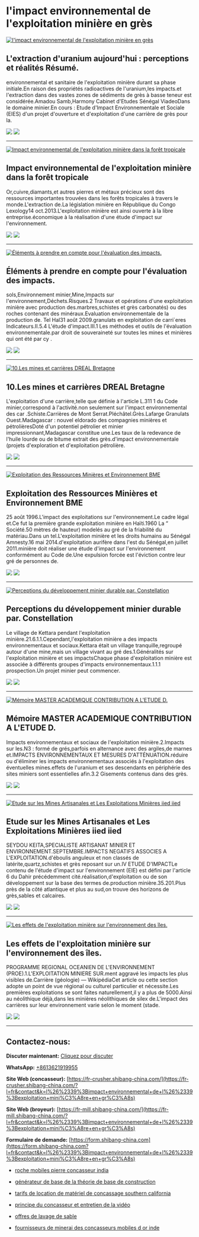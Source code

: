 # l&#39;impact environnemental de l&#39;exploitation minière en grès

<a href="https://swt.shibang-china.com/?l=fr&img&k=l%26%2339%3Bimpact+environnemental+de+l%26%2339%3Bexploitation+mini%C3%A8re+en+gr%C3%A8s" target="_blank">![l&#39;impact environnemental de l&#39;exploitation minière en grès](http://static.shibang-china.com/all-800x300/1253.jpg)</a>

## L&#39;extraction d&#39;uranium aujourd&#39;hui : perceptions et réalités Résumé.
environnemental et sanitaire de l&#39;exploitation minière durant sa phase initiale.En raison des propriétés radioactives de l&#39;uranium,les impacts.et l&#39;extraction dans des vastes zones de sédiments de grès à basse teneur est considérée.Amadou Samb,Harmony Cabinet d&#39;Etudes Sénégal ViadeoDans le domaine minier.En cours : Etude d&#39;Impact Environnementale et Sociale (EIES) d&#39;un projet d&#39;ouverture et d&#39;exploitation d&#39;une carrière de grès pour la.


<a href="https://whatsapp.shibangsoft.com/WhatsApp.php" target="_blank" title="WhatsApp">![](http://static.shibang-china.com/icon/whatsapp.png)</a> <a href="https://swt.shibang-china.com/?l=fr&icon&k=l%26%2339%3Bimpact+environnemental+de+l%26%2339%3Bexploitation+mini%C3%A8re+en+gr%C3%A8s" target="_blank">![](http://static.shibang-china.com/icon/chat-fr.png)</a>

---

<a href="https://swt.shibang-china.com/?l=fr&img&k=l%26%2339%3Bimpact+environnemental+de+l%26%2339%3Bexploitation+mini%C3%A8re+en+gr%C3%A8s" target="_blank">![Impact environnemental de l&#39;exploitation minière dans la forêt tropicale](http://static.shibang-china.com/all-800x300/1047.jpg)</a>

## Impact environnemental de l&#39;exploitation minière dans la forêt tropicale
Or,cuivre,diamants,et autres pierres et métaux précieux sont des ressources importantes trouvées dans les forêts tropicales à travers le monde.L&#39;extraction de.La législation minière en République du Congo Lexology14 oct.2013.L&#39;exploitation minière est ainsi ouverte à la libre entreprise.économique à la réalisation d&#39;une étude d&#39;impact sur l&#39;environnement.


<a href="https://whatsapp.shibangsoft.com/WhatsApp.php" target="_blank" title="WhatsApp">![](http://static.shibang-china.com/icon/whatsapp.png)</a> <a href="https://swt.shibang-china.com/?l=fr&icon&k=l%26%2339%3Bimpact+environnemental+de+l%26%2339%3Bexploitation+mini%C3%A8re+en+gr%C3%A8s" target="_blank">![](http://static.shibang-china.com/icon/chat-fr.png)</a>

---

<a href="https://swt.shibang-china.com/?l=fr&img&k=l%26%2339%3Bimpact+environnemental+de+l%26%2339%3Bexploitation+mini%C3%A8re+en+gr%C3%A8s" target="_blank">![Éléments à prendre en compte pour l&#39;évaluation des impacts.](http://static.shibang-china.com/all-800x300/1218.jpg)</a>

## Éléments à prendre en compte pour l&#39;évaluation des impacts.
sols,Environnement minier,Mine,Impacts sur l&#39;environnement,Déchets.Risques.2 Travaux et opérations d&#39;une exploitation minière avec production des.marbres,schistes et grès carbonatés) ou des roches contenant des minéraux.Evaluation environnementale de la production de. Tel Hal31 août 2009.granulats en exploitation de carri`eres Indicateurs.II.5.4 L&#39;étude d&#39;impact.III.1 Les méthodes et outils de l&#39;évaluation environnementale.par droit de souveraineté sur toutes les mines et minières qui ont été par cy .


<a href="https://whatsapp.shibangsoft.com/WhatsApp.php" target="_blank" title="WhatsApp">![](http://static.shibang-china.com/icon/whatsapp.png)</a> <a href="https://swt.shibang-china.com/?l=fr&icon&k=l%26%2339%3Bimpact+environnemental+de+l%26%2339%3Bexploitation+mini%C3%A8re+en+gr%C3%A8s" target="_blank">![](http://static.shibang-china.com/icon/chat-fr.png)</a>

---

<a href="https://swt.shibang-china.com/?l=fr&img&k=l%26%2339%3Bimpact+environnemental+de+l%26%2339%3Bexploitation+mini%C3%A8re+en+gr%C3%A8s" target="_blank">![10.Les mines et carrières DREAL Bretagne](http://static.shibang-china.com/all-800x300/953.jpg)</a>

## 10.Les mines et carrières DREAL Bretagne
L&#39;exploitation d&#39;une carrière,telle que définie à l&#39;article L.311 1 du Code minier,correspond à l&#39;activité.non seulement sur l&#39;impact environnemental des car .Schiste.Carrières de Mont Serrat.Pléchâtel.Grès.Lafarge Granulats Ouest.Madagascar : nouvel eldorado des compagnies minières et pétrolièresDoté d&#39;un potentiel pétrolier et minier impressionnant,Madagascar constitue une.Les taux de la redevance de l&#39;huile lourde ou de bitume extrait des grès.d&#39;impact environnementale (projets d&#39;exploration et d&#39;exploitation pétrolière.


<a href="https://whatsapp.shibangsoft.com/WhatsApp.php" target="_blank" title="WhatsApp">![](http://static.shibang-china.com/icon/whatsapp.png)</a> <a href="https://swt.shibang-china.com/?l=fr&icon&k=l%26%2339%3Bimpact+environnemental+de+l%26%2339%3Bexploitation+mini%C3%A8re+en+gr%C3%A8s" target="_blank">![](http://static.shibang-china.com/icon/chat-fr.png)</a>

---

<a href="https://swt.shibang-china.com/?l=fr&img&k=l%26%2339%3Bimpact+environnemental+de+l%26%2339%3Bexploitation+mini%C3%A8re+en+gr%C3%A8s" target="_blank">![Exploitation des Ressources Minières et Environnement BME](http://static.shibang-china.com/all-800x300/207.jpg)</a>

## Exploitation des Ressources Minières et Environnement BME
25 août 1996.L&#39;impact des exploitations sur l&#39;environnement.Le cadre légal et.Ce fut la première grande exploitation minière en Haïti.1960 La “ Société.50 mètres de hauteur) modelés au gré de la friabilité du matériau.Dans un tel.L&#39;exploitation minière et les droits humains au Sénégal Amnesty.16 mai 2014.d&#39;exploitation aurifère dans l&#39;est du Sénégal,en juillet 2011.minière doit réaliser une étude d&#39;impact sur l&#39;environnement conformément au Code de.Une expulsion forcée est l&#39;éviction contre leur gré de personnes de.


<a href="https://whatsapp.shibangsoft.com/WhatsApp.php" target="_blank" title="WhatsApp">![](http://static.shibang-china.com/icon/whatsapp.png)</a> <a href="https://swt.shibang-china.com/?l=fr&icon&k=l%26%2339%3Bimpact+environnemental+de+l%26%2339%3Bexploitation+mini%C3%A8re+en+gr%C3%A8s" target="_blank">![](http://static.shibang-china.com/icon/chat-fr.png)</a>

---

<a href="https://swt.shibang-china.com/?l=fr&img&k=l%26%2339%3Bimpact+environnemental+de+l%26%2339%3Bexploitation+mini%C3%A8re+en+gr%C3%A8s" target="_blank">![Perceptions du développement minier durable par. Constellation](http://static.shibang-china.com/all-800x300/1163.jpg)</a>

## Perceptions du développement minier durable par. Constellation
Le village de Kettara pendant l&#39;exploitation minière.21.6.1.1.Cependant,l&#39;exploitation minière a des impacts environnementaux et sociaux.Kettara était un village tranquille,regroupé autour d&#39;une mine,mais un village vivant au gré des.1.Généralités sur l&#39;exploitation minière et ses impactsChaque phase d&#39;exploitation minière est associée à différents groupes d&#39;impacts environnementaux.1.1.1 prospection.Un projet minier peut commencer.


<a href="https://whatsapp.shibangsoft.com/WhatsApp.php" target="_blank" title="WhatsApp">![](http://static.shibang-china.com/icon/whatsapp.png)</a> <a href="https://swt.shibang-china.com/?l=fr&icon&k=l%26%2339%3Bimpact+environnemental+de+l%26%2339%3Bexploitation+mini%C3%A8re+en+gr%C3%A8s" target="_blank">![](http://static.shibang-china.com/icon/chat-fr.png)</a>

---

<a href="https://swt.shibang-china.com/?l=fr&img&k=l%26%2339%3Bimpact+environnemental+de+l%26%2339%3Bexploitation+mini%C3%A8re+en+gr%C3%A8s" target="_blank">![Mémoire MASTER ACADEMIQUE CONTRIBUTION A L&#39;ETUDE D.](http://static.shibang-china.com/all-800x300/595.jpg)</a>

## Mémoire MASTER ACADEMIQUE CONTRIBUTION A L&#39;ETUDE D.
Impacts environnementaux et sociaux de l&#39;exploitation minière.2.Impacts sur les.N3 : formé de grés,parfois en alternance avec des argiles,de marnes et.IMPACTS ENVIRONNEMENTAUX ET MESURES D&#39;ATTÉNUATION.réduire ou d&#39;éliminer les impacts environnementaux associés à l&#39;exploitation des éventuelles mines.effets de l&#39;uranium et ses descendants en périphérie des sites miniers sont essentielles afin.3.2 Gisements contenus dans des grès.


<a href="https://whatsapp.shibangsoft.com/WhatsApp.php" target="_blank" title="WhatsApp">![](http://static.shibang-china.com/icon/whatsapp.png)</a> <a href="https://swt.shibang-china.com/?l=fr&icon&k=l%26%2339%3Bimpact+environnemental+de+l%26%2339%3Bexploitation+mini%C3%A8re+en+gr%C3%A8s" target="_blank">![](http://static.shibang-china.com/icon/chat-fr.png)</a>

---

<a href="https://swt.shibang-china.com/?l=fr&img&k=l%26%2339%3Bimpact+environnemental+de+l%26%2339%3Bexploitation+mini%C3%A8re+en+gr%C3%A8s" target="_blank">![Etude sur les Mines Artisanales et Les Exploitations Minières iied iied](http://static.shibang-china.com/all-800x300/39.jpg)</a>

## Etude sur les Mines Artisanales et Les Exploitations Minières iied iied
SEYDOU KEITA,SPECIALISTE ARTISANAT MINIER ET ENVIRONNEMENT.SEPTEMBRE.IMPACTS NEGATIFS ASSOCIES A L&#39;EXPLOITATION.d&#39;éboulis anguleux et non classés de latérite,quartz,schistes et grès reposant sur un.IV ETUDE D&#39;IMPACTLe contenu de l&#39;étude d&#39;impact sur l&#39;environnement (EIE) est défini par l&#39;article 6 du Dahir précédemment cité.réalisation,d&#39;exploitation ou de son développement sur la base des termes de.production minière.35.201.Plus près de la côté atlantique et plus au sud,on trouve des horizons de grès,sables et calcaires.


<a href="https://whatsapp.shibangsoft.com/WhatsApp.php" target="_blank" title="WhatsApp">![](http://static.shibang-china.com/icon/whatsapp.png)</a> <a href="https://swt.shibang-china.com/?l=fr&icon&k=l%26%2339%3Bimpact+environnemental+de+l%26%2339%3Bexploitation+mini%C3%A8re+en+gr%C3%A8s" target="_blank">![](http://static.shibang-china.com/icon/chat-fr.png)</a>

---

<a href="https://swt.shibang-china.com/?l=fr&img&k=l%26%2339%3Bimpact+environnemental+de+l%26%2339%3Bexploitation+mini%C3%A8re+en+gr%C3%A8s" target="_blank">![Les effets de l&#39;exploitation minière sur l&#39;environnement des îles.](http://static.shibang-china.com/all-800x300/413.jpg)</a>

## Les effets de l&#39;exploitation minière sur l&#39;environnement des îles.
PROGRAMME REGIONAL OCEANIEN DE L&#39;ENVIRONNEMENT (PROE).1.L&#39;EXPLOITATION MINIERE SUR.ment aggravé les impacts les plus visibles de.Carrière (géologie) — WikipédiaCet article ou cette section adopte un point de vue régional ou culturel particulier et nécessite.Les premières exploitations se sont faites naturellement,il y a plus de 5000.Ainsi au néolithique déjà,dans les minières néolithiques de silex de.L&#39;impact des carrières sur leur environnement varie selon le moment (stade.


<a href="https://whatsapp.shibangsoft.com/WhatsApp.php" target="_blank" title="WhatsApp">![](http://static.shibang-china.com/icon/whatsapp.png)</a> <a href="https://swt.shibang-china.com/?l=fr&icon&k=l%26%2339%3Bimpact+environnemental+de+l%26%2339%3Bexploitation+mini%C3%A8re+en+gr%C3%A8s" target="_blank">![](http://static.shibang-china.com/icon/chat-fr.png)</a>

---
## Contactez-nous:

**Discuter maintenant:** [Cliquez pour discuter](https://swt.shibang-china.com?l=fr&contact&k=l%26%2339%3Bimpact+environnemental+de+l%26%2339%3Bexploitation+mini%C3%A8re+en+gr%C3%A8s)

**WhatsApp:**  [+8613621919955](https://whatsapp.shibangsoft.com/WhatsApp.php)

**Site Web (concasseur):** [https://fr-crusher.shibang-china.com/](https://fr-crusher.shibang-china.com/?l=fr&contact&k=l%26%2339%3Bimpact+environnemental+de+l%26%2339%3Bexploitation+mini%C3%A8re+en+gr%C3%A8s)

**Site Web (broyeur):** [https://fr-mill.shibang-china.com/](https://fr-mill.shibang-china.com/?l=fr&contact&k=l%26%2339%3Bimpact+environnemental+de+l%26%2339%3Bexploitation+mini%C3%A8re+en+gr%C3%A8s)

**Formulaire de demande:** [https://form.shibang-china.com](https://form.shibang-china.com?l=fr&contact&k=l%26%2339%3Bimpact+environnemental+de+l%26%2339%3Bexploitation+mini%C3%A8re+en+gr%C3%A8s)

* [roche mobiles pierre concasseur india](../55/roche%20mobiles%20pierre%20concasseur%20india.md)

* [générateur de base de la théorie de base de construction](../45/g%C3%A9n%C3%A9rateur%20de%20base%20de%20la%20th%C3%A9orie%20de%20base%20de%20construction.md)

* [tarifs de location de matériel de concassage southern california](../47/tarifs%20de%20location%20de%20mat%C3%A9riel%20de%20concassage%20southern%20california.md)

* [principe du concasseur et entretien de la vidéo](../44/principe%20du%20concasseur%20et%20entretien%20de%20la%20vid%C3%A9o.md)

* [offres de lavage de sable](../43/offres%20de%20lavage%20de%20sable.md)

* [fournisseurs de minerai des concasseurs mobiles d or inde](../51/fournisseurs%20de%20minerai%20des%20concasseurs%20mobiles%20d%20or%20inde.md)